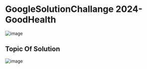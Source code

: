 # GoogleSolutionChallange 2024-GoodHealth
![image](https://github.com/Asifekhlaque/GoogleSolutionChallange-GoodHealth/assets/132199879/d8dd99b7-ea82-4134-bc5b-58a36125067a)
## Topic Of Solution
![image](https://github.com/Asifekhlaque/GoogleSolutionChallange-GoodHealth/assets/132199879/eda3be4e-c5d4-432f-a4e5-c83d7d1ec458)
